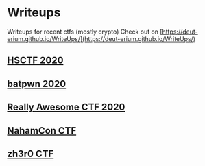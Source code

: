 # Writeups
Writeups for recent ctfs (mostly crypto)
Check out on [https://deut-erium.github.io/WriteUps/](https://deut-erium.github.io/WriteUps/)

## [HSCTF 2020](HSCTF)

## [batpwn 2020](batpwn)

## [Really Awesome CTF 2020](ractf/crypto)

## [NahamCon CTF](nahamconCTF)

## [zh3r0 CTF](zh3r0)
